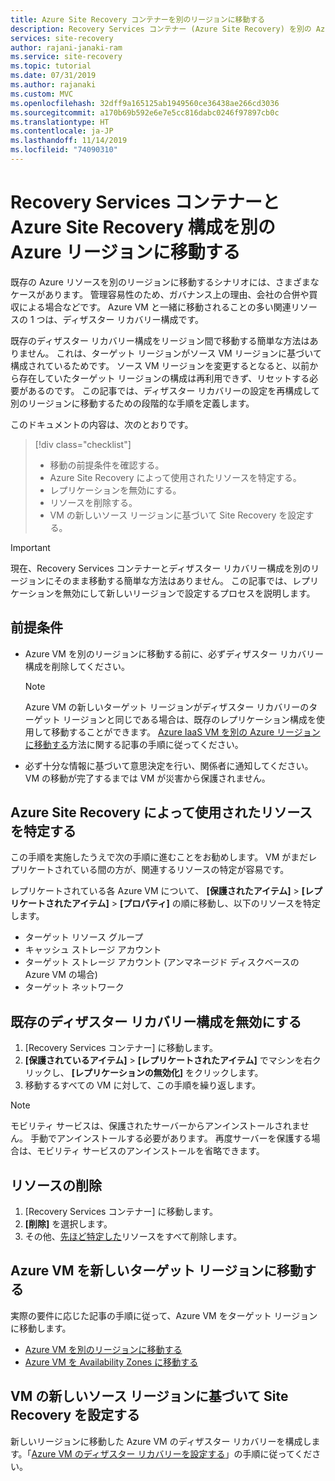 ```yaml
---
title: Azure Site Recovery コンテナーを別のリージョンに移動する
description: Recovery Services コンテナー (Azure Site Recovery) を別の Azure リージョンに移動する方法を説明します
services: site-recovery
author: rajani-janaki-ram
ms.service: site-recovery
ms.topic: tutorial
ms.date: 07/31/2019
ms.author: rajanaki
ms.custom: MVC
ms.openlocfilehash: 32dff9a165125ab1949560ce36438ae266cd3036
ms.sourcegitcommit: a170b69b592e6e7e5cc816dabc0246f97897cb0c
ms.translationtype: HT
ms.contentlocale: ja-JP
ms.lasthandoff: 11/14/2019
ms.locfileid: "74090310"
---
```

# <a name="move-a-recovery-services-vault-and-azure-site-recovery-configuration-to-another-azure-region"></a>Recovery Services コンテナーと Azure Site Recovery 構成を別の Azure リージョンに移動する

既存の Azure リソースを別のリージョンに移動するシナリオには、さまざまなケースがあります。 管理容易性のため、ガバナンス上の理由、会社の合併や買収による場合などです。 Azure VM と一緒に移動されることの多い関連リソースの 1 つは、ディザスター リカバリー構成です。 

既存のディザスター リカバリー構成をリージョン間で移動する簡単な方法はありません。 これは、ターゲット リージョンがソース VM リージョンに基づいて構成されているためです。 ソース VM リージョンを変更するとなると、以前から存在していたターゲット リージョンの構成は再利用できず、リセットする必要があるのです。 この記事では、ディザスター リカバリーの設定を再構成して別のリージョンに移動するための段階的な手順を定義します。

このドキュメントの内容は、次のとおりです。

> [!div class="checklist"]
> * 移動の前提条件を確認する。
> * Azure Site Recovery によって使用されたリソースを特定する。
> * レプリケーションを無効にする。
> * リソースを削除する。
> * VM の新しいソース リージョンに基づいて Site Recovery を設定する。

> [!IMPORTANT]
> 現在、Recovery Services コンテナーとディザスター リカバリー構成を別のリージョンにそのまま移動する簡単な方法はありません。 この記事では、レプリケーションを無効にして新しいリージョンで設定するプロセスを説明します。

## <a name="prerequisites"></a>前提条件

- Azure VM を別のリージョンに移動する前に、必ずディザスター リカバリー構成を削除してください。 

  > [!NOTE]
  > Azure VM の新しいターゲット リージョンがディザスター リカバリーのターゲット リージョンと同じである場合は、既存のレプリケーション構成を使用して移動することができます。 [Azure IaaS VM を別の Azure リージョンに移動する](azure-to-azure-tutorial-migrate.md)方法に関する記事の手順に従ってください。

- 必ず十分な情報に基づいて意思決定を行い、関係者に通知してください。 VM の移動が完了するまでは VM が災害から保護されません。

## <a name="identify-the-resources-that-were-used-by-azure-site-recovery"></a>Azure Site Recovery によって使用されたリソースを特定する
この手順を実施したうえで次の手順に進むことをお勧めします。 VM がまだレプリケートされている間の方が、関連するリソースの特定が容易です。

レプリケートされている各 Azure VM について、 **[保護されたアイテム]**  >  **[レプリケートされたアイテム]**  >  **[プロパティ]** の順に移動し、以下のリソースを特定します。

- ターゲット リソース グループ
- キャッシュ ストレージ アカウント
- ターゲット ストレージ アカウント (アンマネージド ディスクベースの Azure VM の場合) 
- ターゲット ネットワーク


## <a name="disable-the-existing-disaster-recovery-configuration"></a>既存のディザスター リカバリー構成を無効にする

1. [Recovery Services コンテナー] に移動します。
2. **[保護されているアイテム]**  >  **[レプリケートされたアイテム]** でマシンを右クリックし、 **[レプリケーションの無効化]** をクリックします。
3. 移動するすべての VM に対して、この手順を繰り返します。

> [!NOTE]
> モビリティ サービスは、保護されたサーバーからアンインストールされません。 手動でアンインストールする必要があります。 再度サーバーを保護する場合は、モビリティ サービスのアンインストールを省略できます。

## <a name="delete-the-resources"></a>リソースの削除

1. [Recovery Services コンテナー] に移動します。
2. **[削除]** を選択します。
3. その他、[先ほど特定した](#identify-the-resources-that-were-used-by-azure-site-recovery)リソースをすべて削除します。
 
## <a name="move-azure-vms-to-the-new-target-region"></a>Azure VM を新しいターゲット リージョンに移動する

実際の要件に応じた記事の手順に従って、Azure VM をターゲット リージョンに移動します。

- [Azure VM を別のリージョンに移動する](azure-to-azure-tutorial-migrate.md)
- [Azure VM を Availability Zones に移動する](move-azure-VMs-AVset-Azone.md)

## <a name="set-up-site-recovery-based-on-the-new-source-region-for-the-vms"></a>VM の新しいソース リージョンに基づいて Site Recovery を設定する

新しいリージョンに移動した Azure VM のディザスター リカバリーを構成します。「[Azure VM のディザスター リカバリーを設定する](azure-to-azure-tutorial-enable-replication.md)」の手順に従ってください。
